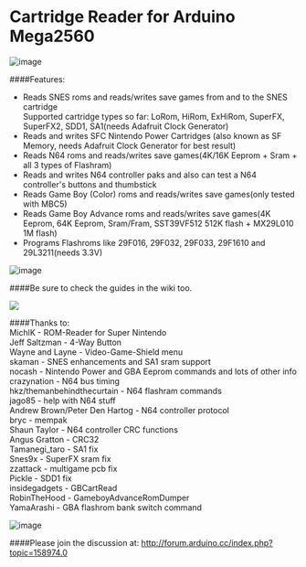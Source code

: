 # Cartridge Reader for Arduino Mega2560

![image](https://dl.dropboxusercontent.com/u/20912715/snes/Snes_Cart_Reader_Mega_Shield/v9/cartreaders.JPG)    

####Features:  
- Reads SNES roms and reads/writes save games from and to the SNES cartridge  
  Supported cartridge types so far: LoRom, HiRom, ExHiRom, SuperFX, SuperFX2, SDD1, SA1(needs Adafruit Clock Generator)  
- Reads and writes SFC Nintendo Power Cartridges (also known as SF Memory, needs Adafruit Clock Generator for best result)  
- Reads N64 roms and reads/writes save games(4K/16K Eeprom + Sram + all 3 types of Flashram)   
- Reads and writes N64 controller paks and also can test a N64 controller's buttons and thumbstick   
- Reads Game Boy (Color) roms and reads/writes save games(only tested with MBC5)   
- Reads Game Boy Advance roms and reads/writes save games(4K Eeprom, 64K Eeprom, Sram/Fram, SST39VF512 512K flash + MX29L010 1M flash)   
- Programs Flashroms like 29F016, 29F032, 29F033, 29F1610 and 29L3211(needs 3.3V)   

![image](https://dl.dropboxusercontent.com/u/20912715/snes/Snes_Cart_Reader_Mega_Shield/v9/cartreader_bottom.JPG)    

####Be sure to check the guides in the wiki too.

[![](https://dl.dropboxusercontent.com/u/20912715/snes/Snes_Cart_Reader_Mega_Shield/wiki/video.jpg)](https://www.youtube.com/watch?v=lTuarlsCCuY)   

####Thanks to:  
   MichlK - ROM-Reader for Super Nintendo   
   Jeff Saltzman - 4-Way Button   
   Wayne and Layne - Video-Game-Shield menu   
   skaman - SNES enhancements and SA1 sram support   
   nocash - Nintendo Power and GBA Eeprom commands and lots of other info   
   crazynation - N64 bus timing   
   hkz/themanbehindthecurtain - N64 flashram commands   
   jago85 - help with N64 stuff   
   Andrew Brown/Peter Den Hartog - N64 controller protocol   
   bryc - mempak   
   Shaun Taylor - N64 controller CRC functions   
   Angus Gratton - CRC32   
   Tamanegi_taro - SA1 fix   
   Snes9x - SuperFX sram fix   
   zzattack - multigame pcb fix  
   Pickle - SDD1 fix   
   insidegadgets - GBCartRead   
   RobinTheHood - GameboyAdvanceRomDumper   
   YamaArashi - GBA flashrom bank switch command    

![image](https://dl.dropboxusercontent.com/u/20912715/snes/Snes_Cart_Reader_Mega_Shield/wiki/v82_components.jpg)   

####Please join the discussion at: http://forum.arduino.cc/index.php?topic=158974.0   
